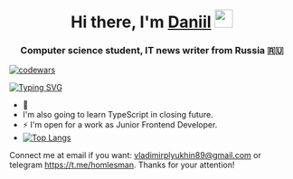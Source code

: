 <h1 align="center">Hi there, I'm <a href="https://daniilshat.ru/" target="_blank">Daniil</a> 
<img src="https://github.com/blackcater/blackcater/raw/main/images/Hi.gif" height="32"/></h1>
<h3 align="center">Computer science student, IT news writer from Russia 🇷🇺</h3>

[![codewars](https://www.codewars.com/users/Pirate_of_dark_water/badges/large)](https://www.codewars.com/users/username)

[![Typing SVG](https://readme-typing-svg.herokuapp.com?color=%2336BCF7&lines=I+really+like+coding)](https://git.io/typing-svg)
- 🤔 <li>I'm also going to learn TypeScript in closing future.</li>
- ⚡ I'm open for a work as Junior Frontend Developer.
- [![Top Langs](https://github-readme-stats.vercel.app/api/top-langs/?username=vladimirplyukhin89)](https://github.com/anuraghazra/github-readme-stats)

Connect me at email if you want: vladimirplyukhin89@gmail.com
or telegram https://t.me/homlesman.
Thanks for your attention!


